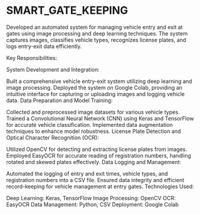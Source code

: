 # SMART_GATE_KEEPING
Developed an automated system for managing vehicle entry and exit at gates using image processing and deep learning techniques. The system captures images, classifies vehicle types, recognizes license plates, and logs entry-exit data efficiently.

Key Responsibilities:

System Development and Integration:

Built a comprehensive vehicle entry-exit system utilizing deep learning and image processing.
Deployed the system on Google Colab, providing an intuitive interface for capturing or uploading images and logging vehicle data.
Data Preparation and Model Training:

Collected and preprocessed image datasets for various vehicle types.
Trained a Convolutional Neural Network (CNN) using Keras and TensorFlow for accurate vehicle classification.
Implemented data augmentation techniques to enhance model robustness.
License Plate Detection and Optical Character Recognition (OCR):

Utilized OpenCV for detecting and extracting license plates from images.
Employed EasyOCR for accurate reading of registration numbers, handling rotated and skewed plates effectively.
Data Logging and Management:

Automated the logging of entry and exit times, vehicle types, and registration numbers into a CSV file.
Ensured data integrity and efficient record-keeping for vehicle management at entry gates.
Technologies Used:

Deep Learning: Keras, TensorFlow
Image Processing: OpenCV
OCR: EasyOCR
Data Management: Python, CSV
Deployment: Google Colab

